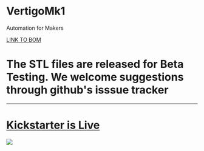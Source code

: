 # VertigoMk1
Automation for Makers

[LINK TO BOM](https://docs.google.com/spreadsheets/d/1A0MQrvO-RssSD-6shnWwc1etPSYvOc4fTYE_1AOMABk/edit?gid=241141921#gid=241141921)
# The STL files are released for Beta Testing. We welcome suggestions through github's isssue tracker
____________________________________________
# [Kickstarter is Live](https://www.kickstarter.com/projects/automatedlayers/vertigo-mk1-the-evolution-of-automated-3d-printing?ref=nav_search&result=project&term=vertigo%20mk1&total_hits=1)

![](https://lh3.googleusercontent.com/pw/AP1GczNCYz84zkUnsiwig5j_qgViZ6URDBj2CK38Zkal2STMfUDMwOt3Dr1GouNFLaAknrwyleI3mqMArb1jQXWhPWGowyyg0ziUK9r3eEZ02KVc7JgveJksInnA3fn0AyCRmSBwbBEzX9RCH2RB8eqlADY=w1552-h873-s-no-gm?authuser=0)
